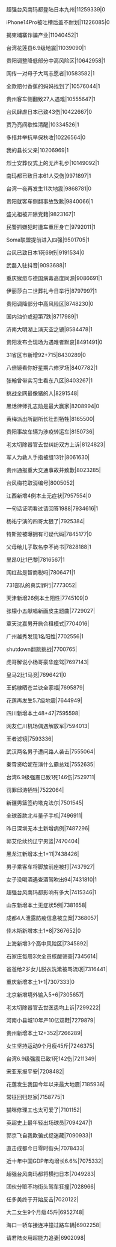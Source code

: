 超强台风南玛都登陆日本九州|11259339|0

iPhone14Pro被吐槽后盖不耐划|11226085|0

揭柬埔寨诈骗产业|11040452|1

台湾花莲县6.9级地震|11039090|1

贵阳调整降低部分中高风险区|10642958|1

网传一对母子大骂志愿者|10583582|1

全款赔付香蕉的妈妈找到了|10576044|1

贵州客车侧翻致27人遇难|10555647|1

台风肆虐日本已致43伤|10422667|0

贾乃亮间歇性清醒|10334526|1

多措并举抗旱保秋收|10226564|0

我的县长父亲|10206969|1

烈士安葬仪式上的无声礼步|10149092|1

南玛都已致日本61人受伤|9971897|1

台湾一夜再发生11次地震|9868781|0

贵阳就客车侧翻事故致歉|9840066|1

盛光祖被开除党籍|9823167|1

民警抓嫌犯时遭车重压身亡|9792011|1

Soma联盟提前进入四强|9501705|1

台风已致日本1死69伤|9191534|0

武磊入驻抖音|9093688|1

重庆猴痘与德国病毒高度同源|9086691|1

伊丽莎白二世葬礼今日举行|8797997|1

贵阳调降部分中高风险区|8748230|0

国内油价或迎第7跌|8717989|1

济南大明湖上演天空之镜|8584478|1

贵阳发布会现场为遇难者默哀|8491491|0

31省区市新增92+715|8430289|0

八倍镜看你好星期六修罗场|8407782|1

张翰曾带实习生看东八区|8403267|1

挑战全网最像猪的人|8291548|

黑话律师孔志勋是最大赢家|8208994|0

黄梅派出所副所长壮烈牺牲|8165500|

贵阳事故车辆为涉疫转运车|8150736|

老太切除器官去世纠纷双方上诉|8124823|

军人为救人手指被缝13针|8061630|

贵州通报重大交通事故并致歉|8023285|

台风梅花取消编号|8005052|

江西新增4例本土无症状|7957554|0

一句话证明看过请回答1988|7934616|1

杨祐宁演的四哥太狠了|7925384|

特斯拉被曝拥有可疑代码|7845177|0

父母给儿子取名李不尚书|7828188|1

里昂0比1巴黎|7816567|1

网红盐是智商税吗|7806471|1

731部队的真实罪行|7773052|

天津新增26例本土阳性|7745109|0

张檬小五献唱新画皮主题曲|7729027|

覃天沈嘉男开启合租模式|7704016|

广州越秀发现1名阳性|7702556|1

shutdown翻跳挑战|7700765|

虎哥解说小杨哥豪华座驾|7697143|

皇马2比1马竞|7696421|0

王鹤棣晒苍兰诀全家福|7695879|

花莲再发生5.7级地震|7644949|

四川新增本土48+47|7595598|

网友仁川机场偶遇解放军|7594013|

王者滤镜|7593336|

武汉两名男子遭问路人袭击|7555064|

秦霄贤哈妮在演什么霸总戏|7552635|

台湾6.9级强震已致1死146伤|7529711|

罚罪邱涛牺牲|7522064|

新疆男篮签约塔克法尔|7501545|

全球首款北斗量子手机|7496911|

昨日深圳无本土新增病例|7487296|

郭艾伦续约辽宁男篮|7470404|

黑龙江新增本土1+11|7438426|

男子乘客车将脚放前座被打|7437927|

女子没喝酒遇查酒驾吹出94|7431810|1

超强台风南玛都影响有多大|7415346|1

山东新增本土无症状5例|7381658|

成都4人泄露防疫信息被立案|7368057|

佳木斯新增本土1+8|7367652|0

上海新增3个高中风险区|7345892|

石家庄每周3次全员核酸筛查|7345614|

爸爸给2岁女儿脱衣洗漱被骂流氓|7316441|

重庆新增本土1+1|7307333|0

北京新增境外输入5+6|7305657|

老太切除器官去世医患均上诉|7299222|

河南小县城10年产10亿双鞋|7279879|

贵州新增本土12+352|7266289|

女生坚持运动9个月瘦45斤|7246375|

台湾6.9级强震已致1死142伤|7211349|

宋亚东报平安|7208482|

花莲发生我国今年以来最大地震|7185936|

常征回归赵家|7158775|1

猫咪修理工也太可爱了|7101152|

英超史上最年轻出场球员|7094247|1

郭京飞自我欺骗式捉迷藏|7090933|1

直击成都今日零时街头|7078433|

近十年中国GDP年均增长6.6%|7075332|

超强台风南玛都将横扫日本|7049283|

团伙分赃不均街头驾车狂撞|7028966|

任多美终于开始反击|7020122|

大二女生9个月瘦45斤|6952748|

海口一轿车接连冲撞过路车辆|6902258|

请君陆炎用超能力追妻|6902098|

